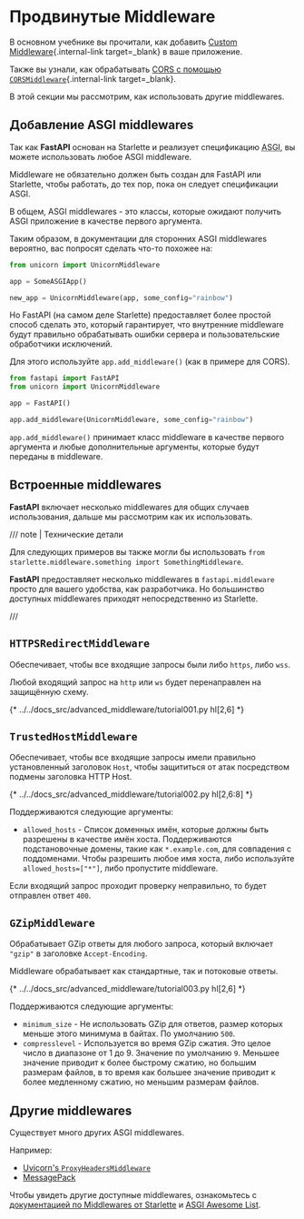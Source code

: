 # Продвинутые Middleware

В основном учебнике вы прочитали, как добавить [Custom Middleware](../tutorial/middleware.md){.internal-link target=_blank} в ваше приложение.

Также вы узнали, как обрабатывать [CORS с помощью `CORSMiddleware`](../tutorial/cors.md){.internal-link target=_blank}.

В этой секции мы рассмотрим, как использовать другие middlewares.

## Добавление ASGI middlewares

Так как **FastAPI** основан на Starlette и реализует спецификацию <abbr title="Asynchronous Server Gateway Interface">ASGI</abbr>, вы можете использовать любое ASGI middleware.

Middleware не обязательно должен быть создан для FastAPI или Starlette, чтобы работать, до тех пор, пока он следует спецификации ASGI.

В общем, ASGI middlewares - это классы, которые ожидают получить ASGI приложение в качестве первого аргумента.

Таким образом, в документации для сторонних ASGI middlewares вероятно, вас попросят сделать что-то похожее на:

```Python
from unicorn import UnicornMiddleware

app = SomeASGIApp()

new_app = UnicornMiddleware(app, some_config="rainbow")
```

Но FastAPI (на самом деле Starlette) предоставляет более простой способ сделать это, который гарантирует, что внутренние middleware будут правильно обрабатывать ошибки сервера и пользовательские обработчики исключений.

Для этого используйте `app.add_middleware()` (как в примере для CORS).

```Python
from fastapi import FastAPI
from unicorn import UnicornMiddleware

app = FastAPI()

app.add_middleware(UnicornMiddleware, some_config="rainbow")
```

`app.add_middleware()` принимает класс middleware в качестве первого аргумента и любые дополнительные аргументы, которые будут переданы в middleware.

## Встроенные middlewares

**FastAPI** включает несколько middlewares для общих случаев использования, дальше мы рассмотрим как их использовать.

/// note | Технические детали

Для следующих примеров вы также могли бы использовать `from starlette.middleware.something import SomethingMiddleware`.

**FastAPI** предоставляет несколько middlewares в `fastapi.middleware` просто для вашего удобства, как разработчика. Но большинство доступных middlewares приходят непосредственно из Starlette.

///

## `HTTPSRedirectMiddleware`

Обеспечивает, чтобы все входящие запросы были либо `https`, либо `wss`.

Любой входящий запрос на `http` или `ws` будет перенаправлен на защищённую схему.

{* ../../docs_src/advanced_middleware/tutorial001.py hl[2,6] *}

## `TrustedHostMiddleware`

Обеспечивает, чтобы все входящие запросы имели правильно установленный заголовок `Host`, чтобы защититься от атак посредством подмены заголовка HTTP Host.

{* ../../docs_src/advanced_middleware/tutorial002.py hl[2,6:8] *}

Поддерживаются следующие аргументы:

* `allowed_hosts` - Список доменных имён, которые должны быть разрешены в качестве имён хоста. Поддерживаются подстановочные домены, такие как `*.example.com`, для совпадения с поддоменами. Чтобы разрешить любое имя хоста, либо используйте `allowed_hosts=["*"]`, либо пропустите middleware.

Если входящий запрос проходит проверку неправильно, то будет отправлен ответ `400`.

## `GZipMiddleware`

Обрабатывает GZip ответы для любого запроса, который включает `"gzip"` в заголовке `Accept-Encoding`.

Middleware обрабатывает как стандартные, так и потоковые ответы.

{* ../../docs_src/advanced_middleware/tutorial003.py hl[2,6] *}

Поддерживаются следующие аргументы:

* `minimum_size` - Не использовать GZip для ответов, размер которых меньше этого минимума в байтах. По умолчанию `500`.
* `compresslevel` - Используется во время GZip сжатия. Это целое число в диапазоне от 1 до 9. Значение по умолчанию `9`. Меньшее значение приводит к более быстрому сжатию, но большим размерам файлов, в то время как большее значение приводит к более медленному сжатию, но меньшим размерам файлов.

## Другие middlewares

Существует много других ASGI middlewares.

Например:

* <a href="https://github.com/encode/uvicorn/blob/master/uvicorn/middleware/proxy_headers.py" class="external-link" target="_blank">Uvicorn's `ProxyHeadersMiddleware`</a>
* <a href="https://github.com/florimondmanca/msgpack-asgi" class="external-link" target="_blank">MessagePack</a>

Чтобы увидеть другие доступные middlewares, ознакомьтесь с <a href="https://www.starlette.io/middleware/" class="external-link" target="_blank">документацией по Middlewares от Starlette</a> и <a href="https://github.com/florimondmanca/awesome-asgi" class="external-link" target="_blank">ASGI Awesome List</a>.
